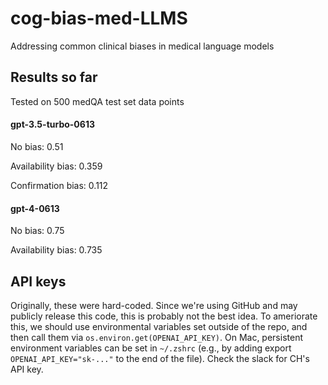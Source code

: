 # cog-bias-med-LLMS
Addressing common clinical biases in medical language models


## Results so far

Tested on 500 medQA test set data points
#### gpt-3.5-turbo-0613
No bias: 0.51

Availability bias: 0.359

Confirmation bias: 0.112

#### gpt-4-0613
No bias: 0.75

Availability bias: 0.735

## API keys
Originally, these were hard-coded. Since we're using GitHub and may publicly release this code, this is probably not the best idea. To ameriorate this, we should use environmental variables set outside of the repo, and then call them via `os.environ.get(OPENAI_API_KEY)`. On Mac, persistent environment variables can be set in `~/.zshrc` (e.g., by adding export `OPENAI_API_KEY="sk-..."` to the end of the file). Check the slack for CH's API key.
